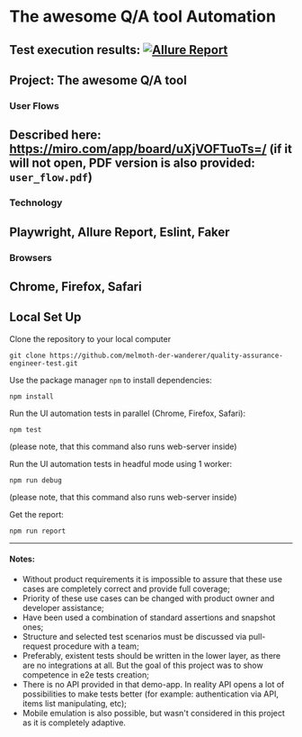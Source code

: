 # The awesome Q/A tool Automation
Test execution results: [![Allure Report](https://img.shields.io/badge/Allure%20Report-deployed-yellowgreen)](https://melmoth-der-wanderer.github.io/quality-assurance-engineer-test/)
---
Project: The awesome Q/A tool
---

### User Flows
Described here: https://miro.com/app/board/uXjVOFTuoTs=/
(if it will not open, PDF version is also provided: `user_flow.pdf`)
---

### Technology
Playwright, Allure Report, Eslint, Faker
---

### Browsers
Chrome, Firefox, Safari
---
## Local Set Up

Clone the repository to your local computer
```
git clone https://github.com/melmoth-der-wanderer/quality-assurance-engineer-test.git
```

Use the package manager `npm` to install dependencies:
```
npm install
```

Run the UI automation tests in parallel (Chrome, Firefox, Safari):
```
npm test
```
(please note, that this command also runs web-server inside)

Run the UI automation tests in headful mode using 1 worker:
```
npm run debug
```
(please note, that this command also runs web-server inside)

Get the report:
```
npm run report
```
---

#### Notes:

- Without product requirements it is impossible to assure that these use cases are completely correct and provide full coverage;
- Priority of these use cases can be changed with product owner and developer assistance;
- Have been used a combination of standard assertions and snapshot ones;
- Structure and selected test scenarios must be discussed via pull-request procedure with a team;
- Preferably, existent tests should be written in the lower layer, as there are no integrations at all. But the goal of this project was to show competence in e2e tests creation;
- There is no API provided in that demo-app. In reality API opens a lot of possibilities to make tests better (for example: authentication via API, items list manipulating, etc);
- Mobile emulation is also possible, but wasn't considered in this project as it is completely adaptive.
